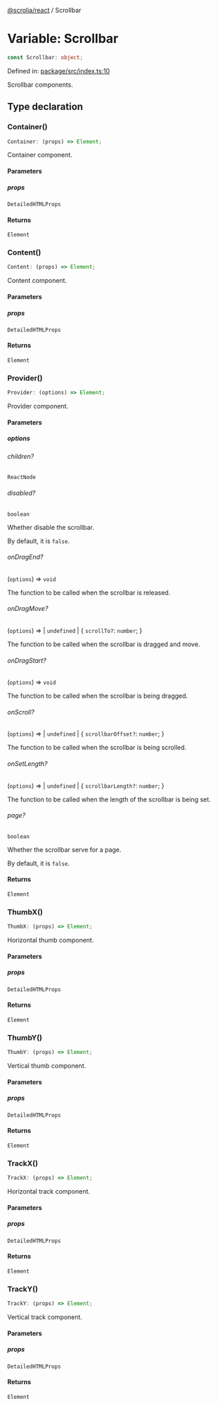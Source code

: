 [@scrolia/react](../README.md) / Scrollbar

# Variable: Scrollbar

```ts
const Scrollbar: object;
```

Defined in: [package/src/index.ts:10](https://github.com/scrolia/react/blob/9c5681043194149a93fdeb05f7ee147606c0baa9/package/src/index.ts#L10)

Scrollbar components.

## Type declaration

### Container()

```ts
Container: (props) => Element;
```

Container component.

#### Parameters

##### props

`DetailedHTMLProps`

#### Returns

`Element`

### Content()

```ts
Content: (props) => Element;
```

Content component.

#### Parameters

##### props

`DetailedHTMLProps`

#### Returns

`Element`

### Provider()

```ts
Provider: (options) => Element;
```

Provider component.

#### Parameters

##### options

###### children?

`ReactNode`

###### disabled?

`boolean`

Whether disable the scrollbar.

By default, it is `false`.

###### onDragEnd?

(`options`) => `void`

The function to be called when the scrollbar is released.

###### onDragMove?

(`options`) => 
  \| `undefined`
  \| \{
  `scrollTo?`: `number`;
\}

The function to be called when the scrollbar is dragged and move.

###### onDragStart?

(`options`) => `void`

The function to be called when the scrollbar is being dragged.

###### onScroll?

(`options`) => 
  \| `undefined`
  \| \{
  `scrollbarOffset?`: `number`;
\}

The function to be called when the scrollbar is being scrolled.

###### onSetLength?

(`options`) => 
  \| `undefined`
  \| \{
  `scrollbarLength?`: `number`;
\}

The function to be called when the length of the scrollbar is being set.

###### page?

`boolean`

Whether the scrollbar serve for a page.

By default, it is `false`.

#### Returns

`Element`

### ThumbX()

```ts
ThumbX: (props) => Element;
```

Horizontal thumb component.

#### Parameters

##### props

`DetailedHTMLProps`

#### Returns

`Element`

### ThumbY()

```ts
ThumbY: (props) => Element;
```

Vertical thumb component.

#### Parameters

##### props

`DetailedHTMLProps`

#### Returns

`Element`

### TrackX()

```ts
TrackX: (props) => Element;
```

Horizontal track component.

#### Parameters

##### props

`DetailedHTMLProps`

#### Returns

`Element`

### TrackY()

```ts
TrackY: (props) => Element;
```

Vertical track component.

#### Parameters

##### props

`DetailedHTMLProps`

#### Returns

`Element`
